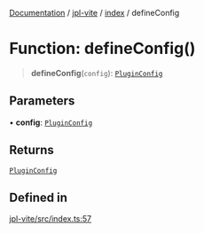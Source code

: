 [Documentation](../../../packages.md) / [jpl-vite](../../index.md) / [index](../index.md) / defineConfig

# Function: defineConfig()

> **defineConfig**(`config`): [`PluginConfig`](../interfaces/PluginConfig.md)

## Parameters

• **config**: [`PluginConfig`](../interfaces/PluginConfig.md)

## Returns

[`PluginConfig`](../interfaces/PluginConfig.md)

## Defined in

[jpl-vite/src/index.ts:57](https://github.com/rxliuli/joplin-utils/blob/856dd8cbf75fe71932485581a99ca0e4ebcdd5e8/packages/jpl-vite/src/index.ts#L57)
